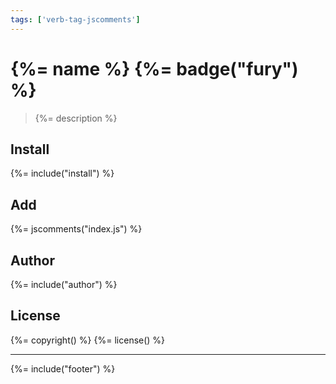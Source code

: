 ```yaml
---
tags: ['verb-tag-jscomments']
---
```

<!-- `.verbrc.md` is a README.md template and documentation config file for Verb. See https://github.com/assemble/verb for more info. -->
# {%= name %} {%= badge("fury") %}

> {%= description %}

## Install
{%= include("install") %}

## Add
{%= jscomments("index.js") %}

## Author
{%= include("author") %}

## License
{%= copyright() %}
{%= license() %}

***

{%= include("footer") %}